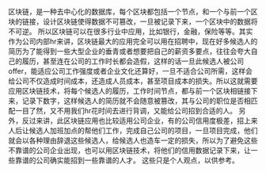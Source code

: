 区块链，是一种去中心化的数据库，每个区块都包括一个节点，和一个与前一个区块的链接，设计区块链使得数据不可篡改，一旦被记录下来，一个区块中的数据将不可逆。
所以区块链可以在很多行业中应用，比如银行，金融，保险等等。其实作为公司内部hr来讲，区块链最大的应用完全可以用在招聘中，现在好多候选人的简历为了能得到一些大型企业的垂青或者想要把自己的薪资多要点，往往会夸大自己的履历，甚至连在公司的工作时长都会造假，这样的话一旦此候选人被公司offer，能适应公司工作强度或者企业文化还算好，一旦不适合公司所需，这样会给公司不仅造成时间成本，还造成人员成本，甚至项目成本的损失。所以这就需要应用区块链技术，将每个候选人的履历，工作时间节点，都与前一个区块相链接下来，记录下数字，这样候选人的简历就不会随意被篡改，其与公司的职位是否相匹配一目了然，又不用我们hr花时间去进行背调，又能给公司招到合适的人。
另外，反过来讲，此区块链应用也比较适用公司企业，有的公司信用度极差，招上来人后让候选人加班加点的帮他们工作，完成自己公司的项目，一旦项目完成，他们就会以各种理由辞退这些候选人，给候选人也造车一定的损失，所以为了避免这些不靠谱的公司企业出现，也可以用区块链技术，将他们的信用数据记录下来，让一些靠谱的公司确实能招到一些靠谱的人才。
这些只是个人观点，以供参考。
